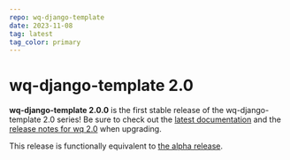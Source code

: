 ```yaml
---
repo: wq-django-template
date: 2023-11-08
tag: latest
tag_color: primary
---
```


# wq-django-template 2.0

**wq-django-template 2.0.0** is the first stable release of the wq-django-template 2.0 series!  Be sure to check out the [latest documentation](../index.md) and the [release notes for wq 2.0](./wq-2.0.0.md) when upgrading.

This release is functionally equivalent to [the alpha release](./wq-django-template-2.0.0a1.md).
